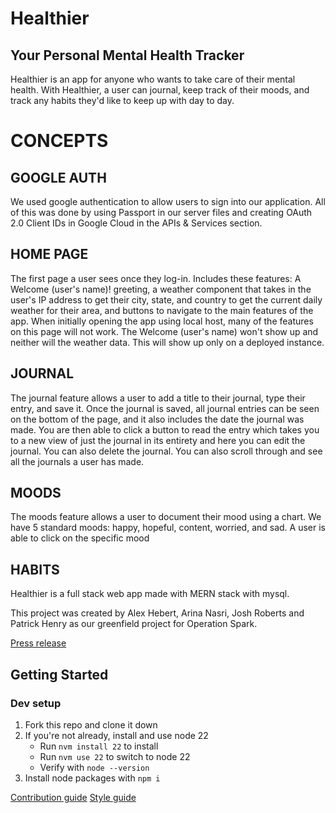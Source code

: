 # Healthier
## Your Personal Mental Health Tracker
Healthier is an app for anyone who wants to take care of their mental health. With Healthier, a user can journal, keep track of their moods, and track any habits they'd like to keep up with day to day.

# CONCEPTS
## GOOGLE AUTH
We used google authentication to allow users to sign into our application. All of this was done by using Passport in our server files and creating OAuth 2.0 Client IDs in Google Cloud in the APIs & Services section.

## HOME PAGE
The first page a user sees once they log-in.
Includes these features: A Welcome (user's name)! greeting, a weather component that takes in the user's IP address to get their city, state, and country to get the current daily weather for their area, and buttons to navigate to the main features of the app.
When initially opening the app using local host, many of the features on this page will not work. The Welcome (user's name) won't show up and neither will the weather data. This will show up only on a deployed instance.

## JOURNAL
The journal feature allows a user to add a title to their journal, type their entry, and save it. Once the journal is saved, all journal entries can be seen on the bottom of the page, and it also includes the date the journal was made. You are then able to click a button to read the entry which takes you to a new view of just the journal in its entirety and here you can edit the journal. You can also delete the journal. You can also scroll through and see all the journals a user has made.

## MOODS
The moods feature allows a user to document their mood using a chart. We have 5 standard moods: happy, hopeful, content, worried, and sad. A user is able to click on the specific mood 

## HABITS

Healthier is a full stack web app made with MERN stack with mysql.

This project was created by Alex Hebert, Arina Nasri, Josh Roberts and Patrick Henry as our greenfield project for Operation Spark.




[Press release](./_PRESS-RELEASE.md)


## Getting Started

### Dev setup

1. Fork this repo and clone it down
2. If you're not already, install and use node 22
    * Run `nvm install 22` to install
    * Run `nvm use 22` to switch to node 22
    * Verify with `node --version`
3. Install node packages with `npm i`


[Contribution guide](./CONRIBUTING.md)
[Style guide](./STYLE-GUIDE.md)